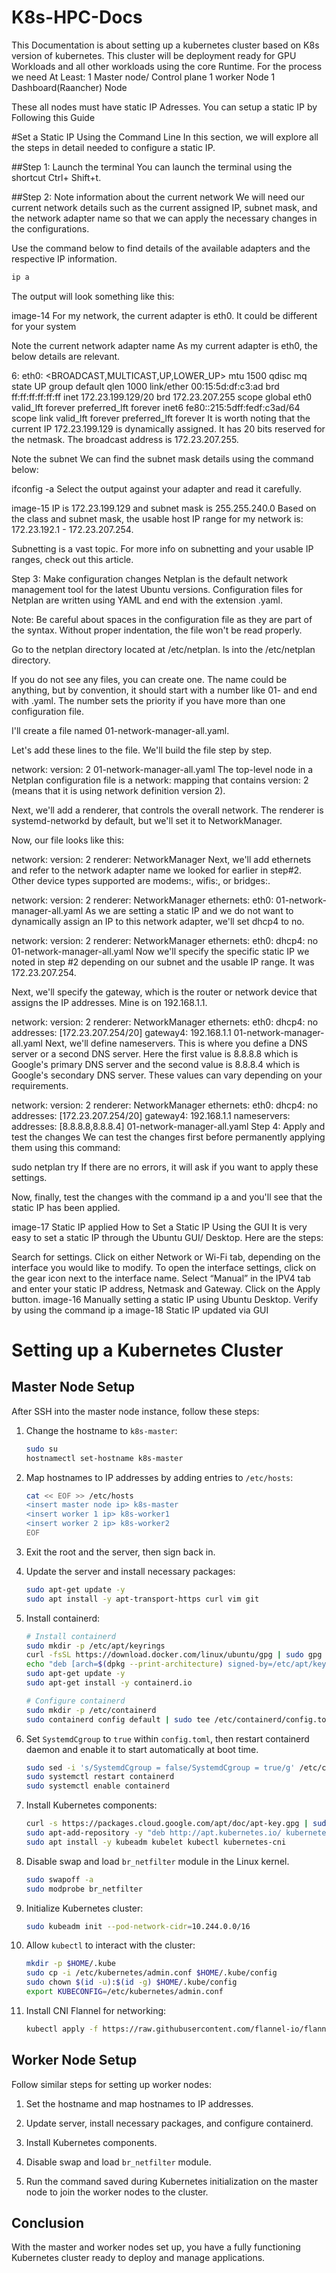 # K8s-HPC-Docs
This Documentation is about setting up a kubernetes cluster based on K8s version of kubernetes. This cluster will be deployment ready for GPU Workloads and all other workloads using the core Runtime.
For the process we need At Least:
1 Master node/ Control plane
1 worker Node
1 Dashboard(Raancher) Node

These all nodes must have static IP Adresses. You can setup a static IP by Following this Guide

#Set a Static IP Using the Command Line
In this section, we will explore all the steps in detail needed to configure a static IP.

##Step 1: Launch the terminal
You can launch the terminal using the shortcut Ctrl+ Shift+t.

##Step 2: Note information about the current network
We will need our current network details such as the current assigned IP, subnet mask, and the network adapter name so that we can apply the necessary changes in the configurations.

Use the command below to find details of the available adapters and the respective IP information.

```bash 
ip a
```
The output will look something like this:

image-14
For my network, the current adapter is eth0. It could be different for your system

Note the current network adapter name
As my current adapter is eth0, the below details are relevant.

6: eth0: <BROADCAST,MULTICAST,UP,LOWER_UP> mtu 1500 qdisc mq state UP group default qlen 1000
    link/ether 00:15:5d:df:c3:ad brd ff:ff:ff:ff:ff:ff
    inet 172.23.199.129/20 brd 172.23.207.255 scope global eth0
       valid_lft forever preferred_lft forever
    inet6 fe80::215:5dff:fedf:c3ad/64 scope link
       valid_lft forever preferred_lft forever
It is worth noting that the current IP 172.23.199.129 is dynamically assigned. It has 20 bits reserved for the netmask. The broadcast address is 172.23.207.255.

Note the subnet
We can find the subnet mask details using the command below:

ifconfig -a
Select the output against your adapter and read it carefully.

image-15
IP is 172.23.199.129 and subnet mask is 255.255.240.0
Based on the class and subnet mask, the usable host IP range for my network is: 172.23.192.1 - 172.23.207.254.

Subnetting is a vast topic. For more info on subnetting and your usable IP ranges, check out this article.

Step 3: Make configuration changes
Netplan is the default network management tool for the latest Ubuntu versions. Configuration files for Netplan are written using YAML and end with the extension .yaml.

Note: Be careful about spaces in the configuration file as they are part of the syntax. Without proper indentation, the file won't be read properly.

Go to the netplan directory located at /etc/netplan.
ls into the /etc/netplan directory.

If you do not see any files, you can create one. The name could be anything, but by convention, it should start with a number like 01- and end with .yaml. The number sets the priority if you have more than one configuration file.

I'll create a file named 01-network-manager-all.yaml.

Let's add these lines to the file. We'll build the file step by step.

network:
 version: 2
01-network-manager-all.yaml
The top-level node in a Netplan configuration file is a network: mapping that contains version: 2 (means that it is using network definition version 2).

Next, we'll add a renderer, that controls the overall network. The renderer is systemd-networkd by default, but we'll set it to NetworkManager.

Now, our file looks like this:

network:
 version: 2
 renderer: NetworkManager
Next, we'll add ethernets and refer to the network adapter name we looked for earlier in step#2. Other device types supported are modems:, wifis:, or bridges:.

network:
 version: 2
 renderer: NetworkManager
 ethernets:
   eth0:
01-network-manager-all.yaml
As we are setting a static IP and we do not want to dynamically assign an IP to this network adapter, we'll set dhcp4 to no.

network:
 version: 2
 renderer: NetworkManager
 ethernets:
   eth0:
     dhcp4: no
01-network-manager-all.yaml
Now we'll specify the specific static IP we noted in step #2 depending on our subnet and the usable IP range. It was 172.23.207.254.

Next, we'll specify the gateway, which is the router or network device that assigns the IP addresses. Mine is on 192.168.1.1.

network:
 version: 2
 renderer: NetworkManager
 ethernets:
   eth0:
     dhcp4: no
     addresses: [172.23.207.254/20]
     gateway4: 192.168.1.1
01-network-manager-all.yaml
Next, we'll define nameservers. This is where you define a DNS server or a second DNS server. Here the first value is  8.8.8.8 which is Google's primary DNS server and the second value is 8.8.8.4 which is Google's secondary DNS server. These values can vary depending on your requirements.

network:
 version: 2
 renderer: NetworkManager
 ethernets:
   eth0:
     dhcp4: no
     addresses: [172.23.207.254/20]
     gateway4: 192.168.1.1
     nameservers:
         addresses: [8.8.8.8,8.8.8.4]
01-network-manager-all.yaml
Step 4: Apply and test the changes
We can test the changes first before permanently applying them using this command:

sudo netplan try
If there are no errors, it will ask if you want to apply these settings.

Now, finally, test the changes with the command ip a and you'll see that the static IP has been applied.

image-17
Static IP applied
How to Set a Static IP Using the GUI
It is very easy to set a static IP through the Ubuntu GUI/ Desktop. Here are the steps:

Search for settings.
Click on either Network or Wi-Fi tab, depending on the interface you would like to modify.
To open the interface settings, click on the gear icon next to the interface name.
Select “Manual” in the IPV4 tab and enter your static IP address, Netmask and Gateway.
Click on the Apply button.
image-16
Manually setting a static IP using Ubuntu Desktop.
Verify by using the command ip a
image-18
Static IP updated via GUI

# Setting up a Kubernetes Cluster

## Master Node Setup

After SSH into the master node instance, follow these steps:

1. Change the hostname to `k8s-master`:
    ```bash
    sudo su
    hostnamectl set-hostname k8s-master
    ```

2. Map hostnames to IP addresses by adding entries to `/etc/hosts`:
    ```bash
    cat << EOF >> /etc/hosts
    <insert master node ip> k8s-master
    <insert worker 1 ip> k8s-worker1
    <insert worker 2 ip> k8s-worker2
    EOF
    ```

3. Exit the root and the server, then sign back in.

4. Update the server and install necessary packages:
    ```bash
    sudo apt-get update -y
    sudo apt install -y apt-transport-https curl vim git
    ```

5. Install containerd:
    ```bash
    # Install containerd
    sudo mkdir -p /etc/apt/keyrings
    curl -fsSL https://download.docker.com/linux/ubuntu/gpg | sudo gpg --dearmor -o /etc/apt/keyrings/docker.gpg
    echo "deb [arch=$(dpkg --print-architecture) signed-by=/etc/apt/keyrings/docker.gpg] https://download.docker.com/linux/ubuntu $(lsb_release -cs) stable" | sudo tee /etc/apt/sources.list.d/docker.list > /dev/null
    sudo apt-get update -y
    sudo apt-get install -y containerd.io

    # Configure containerd
    sudo mkdir -p /etc/containerd
    sudo containerd config default | sudo tee /etc/containerd/config.toml
    ```

6. Set `SystemdCgroup` to `true` within `config.toml`, then restart containerd daemon and enable it to start automatically at boot time.
    ```bash
    sudo sed -i 's/SystemdCgroup = false/SystemdCgroup = true/g' /etc/containerd/config.toml
    sudo systemctl restart containerd
    sudo systemctl enable containerd
    ```

7. Install Kubernetes components:
    ```bash
    curl -s https://packages.cloud.google.com/apt/doc/apt-key.gpg | sudo apt-key add
    sudo apt-add-repository -y "deb http://apt.kubernetes.io/ kubernetes-xenial main"
    sudo apt install -y kubeadm kubelet kubectl kubernetes-cni
    ```

8. Disable swap and load `br_netfilter` module in the Linux kernel.
    ```bash
    sudo swapoff -a
    sudo modprobe br_netfilter
    ```

9. Initialize Kubernetes cluster:
    ```bash
    sudo kubeadm init --pod-network-cidr=10.244.0.0/16
    ```

10. Allow `kubectl` to interact with the cluster:
    ```bash
    mkdir -p $HOME/.kube
    sudo cp -i /etc/kubernetes/admin.conf $HOME/.kube/config
    sudo chown $(id -u):$(id -g) $HOME/.kube/config
    export KUBECONFIG=/etc/kubernetes/admin.conf
    ```

11. Install CNI Flannel for networking:
    ```bash
    kubectl apply -f https://raw.githubusercontent.com/flannel-io/flannel/v0.20.2/Documentation/kube-flannel.yml
    ```

## Worker Node Setup

Follow similar steps for setting up worker nodes:

1. Set the hostname and map hostnames to IP addresses.

2. Update server, install necessary packages, and configure containerd.

3. Install Kubernetes components.

4. Disable swap and load `br_netfilter` module.

5. Run the command saved during Kubernetes initialization on the master node to join the worker nodes to the cluster.

## Conclusion

With the master and worker nodes set up, you have a fully functioning Kubernetes cluster ready to deploy and manage applications.
